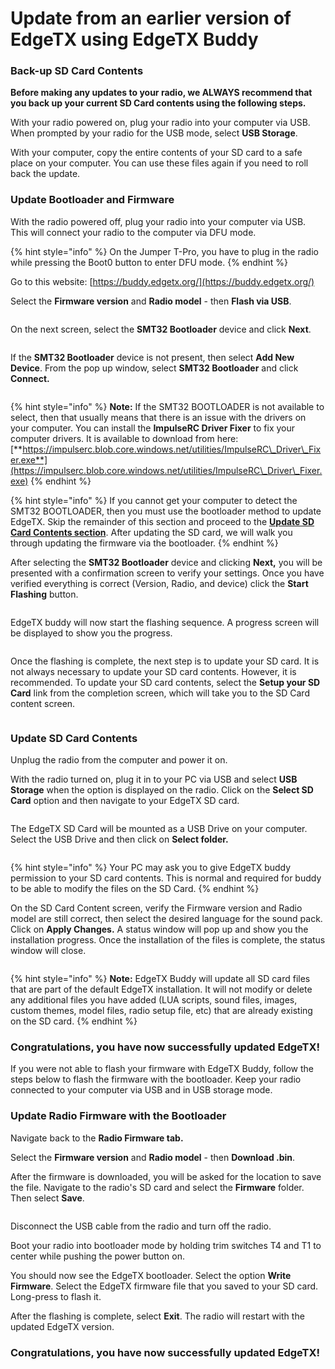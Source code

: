 # Update from an earlier version of EdgeTX using EdgeTX Buddy

### Back-up SD Card Contents

**Before making any updates to your radio, we ALWAYS recommend that you back up your current SD Card contents using the following steps.**&#x20;

With your radio powered on, plug your radio into your computer via USB. When prompted by your radio for the USB mode, select **USB Storage**.&#x20;

With your computer, copy the entire contents of your SD card to a safe place on your computer. You can use these files again if you need to roll back the update.

### Update Bootloader and Firmware

With the radio powered off, plug your radio into your computer via USB. This will connect your radio to the computer via DFU mode.&#x20;

{% hint style="info" %}
On the Jumper T-Pro, you have to plug in the radio while pressing the Boot0 button to enter DFU mode.
{% endhint %}

Go to this website: [https://buddy.edgetx.org/](https://buddy.edgetx.org/)

Select the **Firmware version** and **Radio model** - then **Flash via USB**.

<figure><img src="../../.gitbook/assets/update2.png" alt=""><figcaption></figcaption></figure>

On the next screen, select the **SMT32 Bootloader** device and click **Next**.

<figure><img src="../../.gitbook/assets/update3.png" alt=""><figcaption></figcaption></figure>



If the **SMT32 Bootloader** device is not present, then select **Add New Device**. From the pop up window, select **SMT32 Bootloader** and click **Connect.**

<figure><img src="../../.gitbook/assets/update4.png" alt=""><figcaption></figcaption></figure>

{% hint style="info" %}
**Note:** If the SMT32 BOOTLOADER is not available to select, then that usually means that there is an issue with the drivers on your computer. You can install the **ImpulseRC Driver Fixer** to fix your computer drivers. It is available to download from here: [**https://impulserc.blob.core.windows.net/utilities/ImpulseRC\_Driver\_Fixer.exe**](https://impulserc.blob.core.windows.net/utilities/ImpulseRC\_Driver\_Fixer.exe)
{% endhint %}

{% hint style="info" %}
If you cannot get your computer to detect the SMT32 BOOTLOADER, then you must use the bootloader method to update EdgeTX. Skip the remainder of this section and proceed to the [**Update SD Card Contents section**](update-from-opentx-to-edgetx-1.md#update-sd-card-contents). After updating the SD card, we will walk you through updating the firmware via the bootloader.
{% endhint %}

After selecting the **SMT32 Bootloader** device and clicking **Next,** you will be presented with a confirmation screen to verify your settings. Once you have verified everything is correct (Version, Radio, and device) click the **Start Flashing** button.

<figure><img src="../../.gitbook/assets/update5.png" alt=""><figcaption></figcaption></figure>

EdgeTX buddy will now start the flashing sequence. A progress screen will be displayed to show you the progress.

<figure><img src="../../.gitbook/assets/update6.png" alt=""><figcaption></figcaption></figure>

Once the flashing is complete, the next step is to update your SD card. It is not always necessary to update your SD card contents. However, it is recommended. To update your SD card contents, select the **Setup your SD Card** link from the completion screen, which will take you to the SD Card content screen.&#x20;

<figure><img src="../../.gitbook/assets/update7.png" alt=""><figcaption></figcaption></figure>

### Update SD Card Contents

Unplug the radio from the computer and power it on.&#x20;

With the radio turned on, plug it in to your PC via USB and select **USB Storage** when the option is displayed on the radio. Click on the **Select SD Card** option and then navigate to your EdgeTX SD card.&#x20;

<figure><img src="../../.gitbook/assets/update8.png" alt=""><figcaption></figcaption></figure>

The EdgeTX SD Card will be mounted as a USB Drive on your computer. Select the USB Drive and then click on **Select folder.**

<figure><img src="../../.gitbook/assets/update9.png" alt=""><figcaption></figcaption></figure>

{% hint style="info" %}
Your PC may ask you to give EdgeTX buddy permission to your SD card contents.  This is normal and required for buddy to be able to modify the files on the SD Card.
{% endhint %}

On the SD Card Content screen, verify the Firmware version and Radio model are still correct, then select the desired language for the sound pack. Click on **Apply Changes.** A status window will pop up and show you the installation progress. Once the installation of the files is complete, the status window will close.

<figure><img src="../../.gitbook/assets/update10.png" alt=""><figcaption></figcaption></figure>

{% hint style="info" %}
**Note:** EdgeTX Buddy will update all SD card files that are part of the default EdgeTX installation. It will not modify or delete any additional files you have added (LUA scripts, sound files, images, custom themes, model files, radio setup file, etc) that are already existing on the SD card.&#x20;
{% endhint %}

### Congratulations, you have now successfully updated EdgeTX!

If you were not able to flash your firmware with EdgeTX Buddy, follow the steps below to flash the firmware with the bootloader. Keep your radio connected to your computer via USB and in USB storage mode.

### Update Radio Firmware with the Bootloader

Navigate back to the **Radio Firmware tab.**

Select the **Firmware version** and **Radio model** - then **Download .bin**.

After the firmware is downloaded, you will be asked for the location to save the file. Navigate to the radio's SD card and select the **Firmware** folder. Then select **Save**.&#x20;

<figure><img src="../../.gitbook/assets/update15.png" alt=""><figcaption></figcaption></figure>

Disconnect the USB cable from the radio and turn off the radio.

Boot your radio into bootloader mode  by holding trim switches T4 and T1 to center while pushing the power button on.

You should now see the EdgeTX bootloader. Select the option **Write Firmware**. Select the EdgeTX firmware file that you saved to your SD card. Long-press to flash it.

After the flashing is complete, select **Exit**. The radio will restart with the updated EdgeTX version.

### Congratulations, you have now successfully updated EdgeTX!




